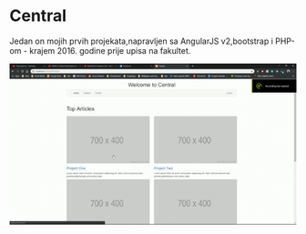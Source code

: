 # Central

Jedan on mojih prvih projekata,napravljen sa AngularJS v2,bootstrap i PHP-om - krajem 2016. godine prije upisa na fakultet.

<img src="Media/central-video.gif">

